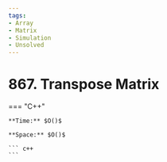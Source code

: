 ```yaml
---
tags:
- Array
- Matrix
- Simulation
- Unsolved
---
```



# 867. Transpose Matrix

=== "C++"

    **Time:** $O()$

    **Space:** $O()$

    ``` c++
    ```